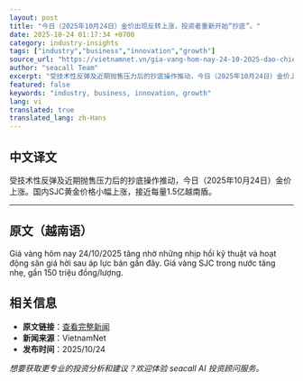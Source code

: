 ```yaml
---
layout: post
title: "今日（2025年10月24日）金价出现反转上涨，投资者重新开始“抄底”。"
date: 2025-10-24 01:17:34 +0700
category: industry-insights
tags: ["industry","business","innovation","growth"]
source_url: "https://vietnamnet.vn/gia-vang-hom-nay-24-10-2025-dao-chieu-tang-gioi-dau-tu-san-gia-hoi-tro-lai-2455760.html"
author: "seacall Team"
excerpt: "受技术性反弹及近期抛售压力后的抄底操作推动，今日（2025年10月24日）金价上涨。国内SJC黄金价格小幅上涨，接近每量1.5亿越南盾。..."
featured: false
keywords: "industry, business, innovation, growth"
lang: vi
translated: true
translated_lang: zh-Hans
---
```


## 中文译文

受技术性反弹及近期抛售压力后的抄底操作推动，今日（2025年10月24日）金价上涨。国内SJC黄金价格小幅上涨，接近每量1.5亿越南盾。

---

## 原文（越南语）

Giá vàng hôm nay 24/10/2025 tăng nhờ những nhịp hồi kỹ thuật và hoạt động săn giá hời sau áp lực bán gần đây. Giá vàng SJC trong nước tăng nhẹ, gần 150 triệu đồng/lượng.

## 相关信息

- **原文链接**：[查看完整新闻](https://vietnamnet.vn/gia-vang-hom-nay-24-10-2025-dao-chieu-tang-gioi-dau-tu-san-gia-hoi-tro-lai-2455760.html)
- **新闻来源**：VietnamNet
- **发布时间**：2025/10/24

*想要获取更专业的投资分析和建议？欢迎体验 seacall AI 投资顾问服务。*